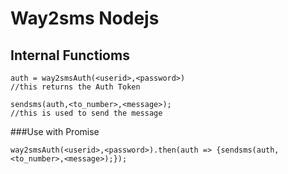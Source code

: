 # Way2sms Nodejs
## Internal Functioms
```
auth = way2smsAuth(<userid>,<password>)
//this returns the Auth Token

sendsms(auth,<to_number>,<message>);
//this is used to send the message
```

###Use with Promise 

```
way2smsAuth(<userid>,<password>).then(auth => {sendsms(auth,<to_number>,<message>);});
```
